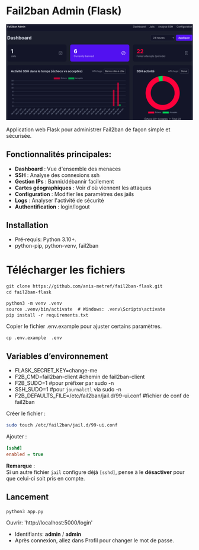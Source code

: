 # Fail2ban Admin (Flask)
![fail2ban](./1-fail2ban-flask.png)

Application web Flask pour administrer Fail2ban de façon simple et sécurisée.

## Fonctionnalités principales:
- **Dashboard** : Vue d'ensemble des menaces
- **SSH** : Analyse des connexions ssh
- **Gestion IPs** : Bannir/débannir facilement
- **Cartes géographiques** : Voir d'où viennent les attaques
- **Configuration** : Modifier les paramètres des jails
- **Logs** : Analyser l'activité de sécurité
- **Authentification** : login/logout


## Installation 
- Pré‑requis: Python 3.10+.
- python-pip, python-venv, fail2ban 

# Télécharger les fichiers
```
git clone https://github.com/anis-metref/fail2ban-flask.git
cd fail2ban-flask
```

```
python3 -m venv .venv
source .venv/bin/activate  # Windows: .venv\Scripts\activate
pip install -r requirements.txt
```

Copier le fichier .env.example pour ajuster certains paramètres.

```
cp .env.example  .env
```
## Variables d’environnement
- FLASK_SECRET_KEY=change-me
- F2B_CMD=fail2ban-client    #chemin de fail2ban-client
- F2B_SUDO=1                 #pour préfixer par sudo -n
- SSH_SUDO=1                 #pour `journalctl` via sudo -n
- F2B_DEFAULTS_FILE=/etc/fail2ban/jail.d/99-ui.conf   #fichier de conf de fail2ban


 Créer le fichier :
   ```bash
   sudo touch /etc/fail2ban/jail.d/99-ui.conf
   ```
 Ajouter :
   ```ini
   [sshd]
   enabled = true
   ```
 **Remarque** :  
   Si un autre fichier `jail` configure déjà `[sshd]`, pense à le **désactiver** pour que celui-ci soit pris en compte.


## Lancement
```
python3 app.py
```

Ouvrir: 'http://localhost:5000/login'
- Identifiants: **admin** / **admin**
- Après connexion, allez dans Profil pour changer le mot de passe.




